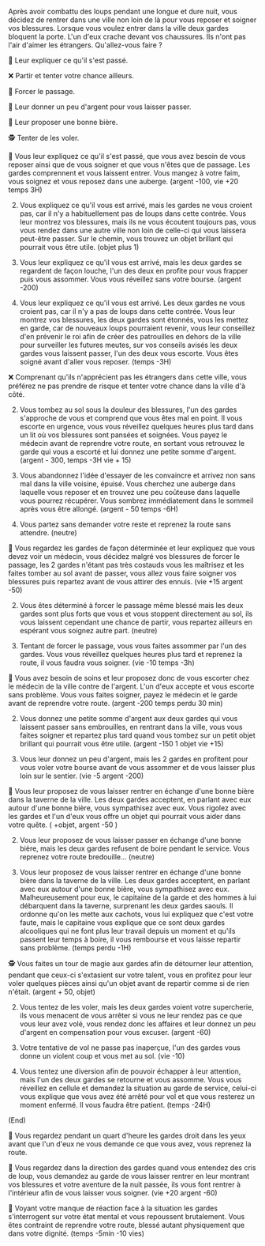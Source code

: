Après avoir combattu des loups pendant une longue et dure nuit, vous décidez de rentrer dans une ville non loin de là pour vous reposer et soigner vos blessures. Lorsque vous voulez entrer dans la ville deux gardes bloquent la porte. L'un d'eux crache devant vos chaussures. Ils n'ont pas l'air d'aimer les étrangers. Qu'allez-vous faire ?

🤷 Leur expliquer ce qu'il s'est passé.

❌ Partir et tenter votre chance ailleurs.

💪 Forcer le passage.

💸 Leur donner un peu d'argent pour vous laisser passer.

🍺 Leur proposer une bonne bière.

🕵️ Tenter de les voler.


🤷 Vous leur expliquez ce qu'il s'est passé, que vous avez besoin de vous reposer ainsi que de vous soigner et que vous n'êtes que de passage. Les gardes comprennent et vous laissent entrer. Vous mangez à votre faim, vous soignez et vous reposez dans une auberge. (argent -100, vie +20 temps 3H)

2. Vous expliquez ce qu'il vous est arrivé, mais les gardes ne vous croient pas, car il n'y a habituellement pas de loups dans cette contrée. Vous leur montrez vos blessures, mais ils ne vous écoutent toujours pas, vous vous rendez dans une autre ville non loin de celle-ci qui vous laissera peut-être passer. Sur le chemin, vous trouvez un objet brillant qui pourrait vous être utile. (objet plus 1)

3. Vous leur expliquez ce qu'il vous est arrivé, mais les deux gardes se regardent de façon louche, l'un des deux en profite pour vous frapper puis vous assommer. Vous vous réveillez sans votre bourse. (argent -200)

4. Vous leur expliquez ce qu'il vous est arrivé. Les deux gardes ne vous croient pas, car il n'y a pas de loups dans cette contrée. Vous leur montrez vos blessures, les deux gardes sont étonnés, vous les mettez en garde, car de nouveaux loups pourraient revenir, vous leur conseillez d'en prévenir le roi afin de créer des patrouilles en dehors de la ville pour surveiller les futures meutes, sur vos conseils avisés les deux gardes vous laissent passer, l'un des deux vous escorte. Vous êtes soigné avant d'aller vous reposer. (temps -3H)


❌ Comprenant qu'ils n'apprécient pas les étrangers dans cette ville, vous préférez ne pas prendre de risque et tenter votre chance dans la ville d'à côté.

2. Vous tombez au sol sous la douleur des blessures, l'un des gardes s'approche de vous et comprend que vous êtes mal en point. Il vous escorte en urgence, vous vous réveillez quelques heures plus tard dans un lit où vos blessures sont pansées et soignées. Vous payez le médecin avant de reprendre votre route, en sortant vous retrouvez le garde qui vous a escorté et lui donnez une petite somme d'argent. (argent - 300, temps -3H vie + 15)

3. Vous abandonnez l'idée d'essayer de les convaincre et arrivez non sans mal dans la ville voisine, épuisé. Vous cherchez une auberge dans laquelle vous reposer et en trouvez une peu coûteuse dans laquelle vous pourrez récupérer. Vous sombrez immédiatement dans le sommeil après vous être allongé. (argent - 50 temps -6H)

4. Vous partez sans demander votre reste et reprenez la route sans attendre. (neutre)


💪 Vous regardez les gardes de façon déterminée et leur expliquez que vous devez voir un médecin, vous décidez malgré vos blessures de forcer le passage, les 2 gardes n'étant pas très costauds vous les maîtrisez et les faites tomber au sol avant de passer, vous allez vous faire soigner vos blessures puis repartez avant de vous attirer des ennuis. (vie +15 argent -50)

2. Vous êtes déterminé à forcer le passage même blessé mais les deux gardes sont plus forts que vous et vous stoppent directement au sol, ils vous laissent cependant une chance de partir, vous repartez ailleurs en espérant vous soignez autre part. (neutre)

3. Tentant de forcer le passage, vous vous faites assommer par l'un des gardes. Vous vous réveillez quelques heures plus tard et reprenez la route, il vous faudra vous soigner. (vie -10 temps -3h)

💸 Vous avez besoin de soins et leur proposez donc de vous escorter chez le médecin de la ville contre de l'argent. L'un d'eux accepte et vous escorte sans problème. Vous vous faites soigner, payez le médecin et le garde avant de reprendre votre route. (argent -200 temps perdu 30 min)

2. Vous donnez une petite somme d'argent aux deux gardes qui vous laissent passer sans embrouilles, en rentrant dans la ville, vous vous faites soigner et repartez plus tard quand vous tombez sur un petit objet brillant qui pourrait vous être utile. (argent -150 1 objet vie +15)

3. Vous leur donnez un peu d'argent, mais les 2 gardes en profitent pour vous voler votre bourse avant de vous assommer et de vous laisser plus loin sur le sentier. (vie -5 argent -200)


🍺 Vous leur proposez de vous laisser rentrer en échange d'une bonne bière dans la taverne de la ville. Les deux gardes acceptent, en parlant avec eux autour d'une bonne bière, vous sympathisez avec eux. Vous rigolez avec les gardes et l'un d'eux vous offre un objet qui pourrait vous aider dans votre quête. ( +objet, argent -50 )

2. Vous leur proposez de vous laisser passer en échange d'une bonne bière, mais les deux gardes refusent de boire pendant le service. Vous reprenez votre route bredouille... (neutre)

3. Vous leur proposez de vous laisser rentrer en échange d'une bonne bière dans la taverne de la ville. Les deux gardes acceptent, en parlant avec eux autour d'une bonne bière, vous sympathisez avec eux. Malheureusement pour eux, le capitaine de la garde et des hommes à lui débarquent dans la taverne, surprenant les deux gardes saouls. Il ordonne qu'on les mette aux cachots, vous lui expliquez que c'est votre faute, mais le capitaine vous explique que ce sont deux gardes alcooliques qui ne font plus leur travail depuis un moment et qu'ils passent leur temps à boire, il vous rembourse et vous laisse repartir sans problème. (temps perdu -1H)


🕵️ Vous faites un tour de magie aux gardes afin de détourner leur attention, pendant que ceux-ci s'extasient sur votre talent, vous en profitez pour leur voler quelques pièces ainsi qu'un objet avant de repartir comme si de rien n'était. (argent + 50, objet)

2. Vous tentez de les voler, mais les deux gardes voient votre supercherie, ils vous menacent de vous arrêter si vous ne leur rendez pas ce que vous leur avez volé, vous rendez donc les affaires et leur donnez un peu d'argent en compensation pour vous excuser. (argent -60)

3. Votre tentative de vol ne passe pas inaperçue, l'un des gardes vous donne un violent coup et vous met au sol. (vie -10)

4. Vous tentez une diversion afin de pouvoir échapper à leur attention, mais l'un des deux gardes se retourne et vous assomme. Vous vous réveillez en cellule et demandez la situation au garde de service, celui-ci vous explique que vous avez été arrêté pour vol et que vous resterez un moment enfermé. Il vous faudra être patient. (temps -24H)


(End)

🚶 Vous regardez pendant un quart d'heure les gardes droit dans les yeux avant que l'un d'eux ne vous demande ce que vous avez, vous reprenez la route.

🚶 Vous regardez dans la direction des gardes quand vous entendez des cris de loup, vous demandez au garde de vous laisser rentrer en leur montrant vos blessures et votre aventure de la nuit passée, ils vous font rentrer à l'intérieur afin de vous laisser vous soigner. (vie +20 argent -60)

🚶 Voyant votre manque de réaction face à la situation les gardes s'interrogent sur votre état mental et vous repoussent brutalement. Vous êtes contraint de reprendre votre route, blessé autant physiquement que dans votre dignité. (temps -5min -10 vies)

